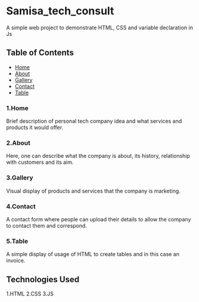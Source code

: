 # Samisa_tech_consult
A simple web project to demonstrate HTML, CSS and variable declaration in Js

## Table of Contents
- [Home](#homepage)
- [About](#about)
- [Gallery](#gallery)
- [Contact](#contactus)
- [Table](#table)

### 1.Home
Brief description of personal tech company idea and what services and products it would offer.

### 2.About
Here, one can describe what the company is about, its history, relationship with customers and its aim.

### 3.Gallery
Visual display of products and services that the company is marketing.

### 4.Contact
A contact form where people can upload their details to allow the company to contact them and correspond.

### 5.Table
A simple display of usage of HTML to create tables and in this case an invoice.

## Technologies Used
1.HTML
2.CSS
3.JS


